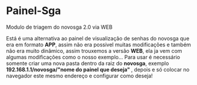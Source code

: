# Painel-Sga
 <!-- VBSX V.01  - Contato pelo Github: https://github.com/vbsx --> 
Modulo de triagem do novosga 2.0 via WEB

Está é uma alternativa ao painel de visualização de senhas do novosga que era em formato <b>APP</b>, assim não era possivel muitas modificações e também não era muito dinâmico, assim trouxemos a versão <b>WEB</b>, ela ja vem com algumas modificações como o nosso exemplo...
Para usar é necessário somente criar uma nova pasta dentro da raiz do <b>novosga</b>, exemplo <b>192.168.1.1/novosga/"nome do painel que deseja" </b>, depois e só colocar no navegador este mesmo endereço e configurar como deseja!
 <!-- VBSX V.01  - Contato pelo Github: https://github.com/vbsx --> 